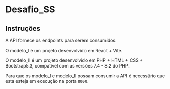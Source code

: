 # Desafio_SS

## Instruções
A API fornece os endpoints para serem consumidos.

O modelo_I é um projeto desenvolvido em React + Vite.

O modelo_II é um projeto desenvolvido em PHP + HTML + CSS + Bootstrap5.3, compatível com as versões 7.4 - 8.2 do PHP.

Para que os modelo_I e modelo_II possam consumir a API é necessário que esta esteja em execução na porta `8000`.
